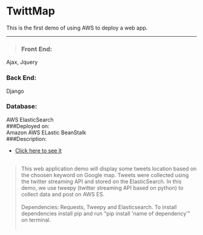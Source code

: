 TwittMap
==============
This is the first demo of using AWS to deploy a web app.
_____________
>### Front End:<br>
Ajax, Jquery<br>
### Back End:<br>
Django<br>
### Database:<br>
AWS ElasticSearch<br>
###Deployed on:<br>
Amazon AWS ELastic BeanStalk<br>
###Description:<br>
* [Click here to see it](http://django-env.sgu68kpvz4.us-east-1.elasticbeanstalk.com)<br><br>
>This web application demo will display some tweets location based on the choosen keyword on Google map. 
Tweets were collected using the twitter streaming API and stored on the ElasticSearch. In this demo, we use tweepy 
(twitter streaming API based on python) to collect data and post on AWS ES.<br><br>
Dependencies: Requests, Tweepy and Elasticsearch. 
To install dependencies install pip and run "pip install 'name of dependency'" on terminal. <br><br>
